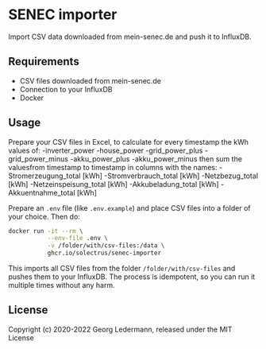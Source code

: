 # SENEC importer

Import CSV data downloaded from mein-senec.de and push it to InfluxDB.


## Requirements

- CSV files downloaded from mein-senec.de
- Connection to your InfluxDB
- Docker


## Usage

Prepare your CSV files in Excel, to calculate for every timestamp the kWh values of:
-inverter_power
-house_power
-grid_power_plus
-grid_power_minus
-akku_power_plus
-akku_power_minus
then sum the values ​​from timestamp to timestamp in columns with the names:
-Stromerzeugung_total [kWh]
-Stromverbrauch_total [kWh]
-Netzbezug_total [kWh]
-Netzeinspeisung_total [kWh]
-Akkubeladung_total [kWh]
-Akkuentnahme_total [kWh]

Prepare an `.env` file (like `.env.example`) and place CSV files into a folder of your choice. Then do:

```bash
docker run -it --rm \
           --env-file .env \
           -v /folder/with/csv-files:/data \
           ghcr.io/solectrus/senec-importer
```

This imports all CSV files from the folder `/folder/with/csv-files` and pushes them to your InfluxDB.
The process is idempotent, so you can run it multiple times without any harm.


## License

Copyright (c) 2020-2022 Georg Ledermann, released under the MIT License
